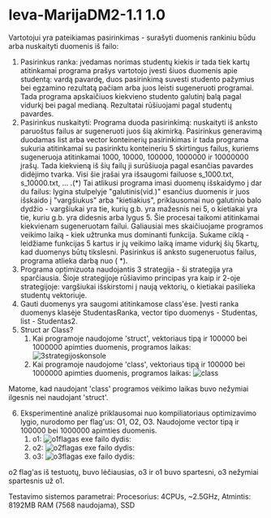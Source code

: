 # Ieva-MarijaDM2-1.1 1.0
Vartotojui yra pateikiamas pasirinkimas - surašyti duomenis rankiniu būdu arba nuskaityti duomenis iš failo:
1) Pasirinkus ranka: įvedamas norimas studentų kiekis ir tada tiek kartų atitinkamai programa prašys vartotojo įvesti šiuos duomenis apie studentą: vardą pavardę, duos pasirinkimą suvesti studento pažymius bei egzamino rezultatą pačiam arba juos leisti sugeneruoti programai. Tada programa apskaičiuos kiekvieno studento galutinį balą pagal vidurkį bei pagal medianą. Rezultatai rūšiuojami pagal studentų pavardes.
2) Pasirinkus nuskaityti: Programa duoda pasirinkimą: nuskaityti iš anksto paruoštus failus ar sugeneruoti juos šią akimirką. Pasirinkus generavimą duodamas list arba vector konteinerių pasirinkimas ir tada programa sukuria atitinkamai su pasirinktu konteineriu 5 skirtingus failus, kuriems sugeneruoja atitinkamai 1000, 10000, 100000, 1000000 ir 10000000 įrašų. Tada kiekvieną iš šių failų ji surūšiuoja pagal esančias pavardes didėjimo tvarka. Visi šie įrašai yra išsaugomi failuose s_1000.txt, s_10000.txt, ... .(*) Tai atlikusi programa imasi duomenų išskaidymo į dar du failus: lygina stulpelyje "galutinis(vid.)" esančius duomenis ir juos išskaido į "vargšiukus" arba "kietiakius", priklausomai nuo galutinio balo dydžio - vargšiukai yra tie, kurių g.b. yra mažesnis nei 5, o kietiakai yra tie, kuriu g.b. yra didesnis arba lygus 5. Šie procesai taikomi atitinkamai kiekvienam sugeneruotam failui. Galiausiai mes skaičiuojame programos veikimo laiką - kiek užtrunka mus dominanti funkcija. Sukame ciklą - leidžiame funkcijas 5 kartus ir jų veikimo laiką imame vidurkį šių 5kartų, kad duomenys būtų tikslesni. Pasirinkus iš anksto sugeneruotus failus, programa atlieka darbą nuo ( *).
3) Programa optimizuota naudojantis 3 strategija - ši strategija yra sparčiausia. Šioje strategijoje rūšiavimo principas yra kaip ir 2-oje strategijoje: vargšiukai išskirstomi į naują vektorių, o kietiakai pasilieka studentų vektoriuje.
4) Gauti duomenys yra saugomi atitinkamose class'ėse. Įvesti ranka duomenys klasėje StudentasRanka, vector tipo duomenys - Studentas, list - Studentas2.
5) Struct ar Class?
   1. Kai programoje naudojome 'struct', vektoriaus tipą ir 100000 bei 1000000 apimties duomenis, programos laikas: ![3strategijoskonsole](https://github.com/ieva-marija/Ieva-MarijaDM2-1.2/assets/144428382/4cfc8f73-b203-40d3-879d-6cfa00d01dbb)
   2. Kai programoje naudojome 'class', vektoriaus tipą ir 100000 bei 1000000 apimties duomenis, programos laikas: ![class](https://github.com/ieva-marija/Ieva-MarijaDM2-1.2/assets/144428382/76f978de-e100-4541-a2a9-7a0d125f749a)
  
Matome, kad naudojant 'class' programos veikimo laikas buvo nežymiai ilgesnis nei naudojant 'struct'. 
  
6) Eksperimentinė analizė priklausomai nuo kompiliatoriaus optimizavimo lygio, nurodomo per flag'us: O1, O2, O3. Naudojome vector tipą ir 100000 bei 1000000 apimties duomenis.
   1. o1: ![o1flagas](https://github.com/ieva-marija/Ieva-MarijaDM2-1.2/assets/144428382/fa571401-c6f9-4070-b036-fbaef67b632e) exe failo dydis:
   2. o2: ![o2flagas](https://github.com/ieva-marija/Ieva-MarijaDM2-1.2/assets/144428382/7a89654a-d3c7-487d-8b41-e99c4baba118) exe failo dydis:
   3. o3: ![o3flagas](https://github.com/ieva-marija/Ieva-MarijaDM2-1.2/assets/144428382/1f198b17-4b5b-461e-8aa8-ca4c31510f3d) exe failo dydis: 
   
  o2 flag'as iš testuotų, buvo lėčiausias, o3 ir o1 buvo spartesni, o3 nežymiai spartesnis už o1. 





Testavimo sistemos parametrai: Procesorius: 4CPUs, ~2.5GHz, Atmintis: 8192MB RAM (7568 naudojama), SSD 
